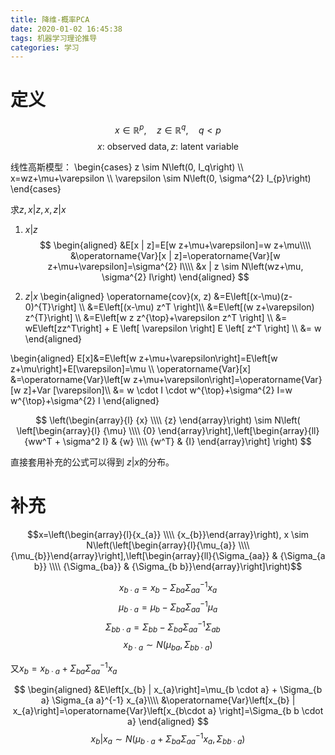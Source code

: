 ```yaml
---
title: 降维-概率PCA
date: 2020-01-02 16:45:38
tags: 机器学习理论推导
categories: 学习
---
```

# 定义
$$x \in \mathbb{R}^p, \quad z \in \mathbb{R}^q, \quad q< p $$   $$x:\ \text{observed data}, z:\ \text{latent variable} $$

线性高斯模型：
\begin{cases}
z \sim N\left(0, I_q\right) \\\\
x=wz+\mu+\varepsilon \\\\
\varepsilon \sim N\left(0, \sigma^{2} I_{p}\right)
\end{cases}

求$z, x|z, x, z|x$

1. $x|z$
$$
\begin{aligned}
&E[x | z]=E[w z+\mu+\varepsilon]=w z+\mu\\\\
&\operatorname{Var}[x | z]=\operatorname{Var}[w z+\mu+\varepsilon]=\sigma^{2} I\\\\
&x | z \sim N\left(wz+\mu, \sigma^{2} I\right)
\end{aligned}
$$

2. $z|x$
\begin{aligned}
\operatorname{cov}(x, z) &=E\left[(x-\mu)(z-0)^{T}\right] \\\\
&=E\left[(x-\mu) z^T \right]\\\\
&=E\left[(w z+\varepsilon) z^{T}\right] \\\\
&=E\left[w z z^{\top}+\varepsilon z^T \right] \\\\
&= wE\left[zz^T\right] + E \left[ \varepsilon \right] E \left[ z^T \right] \\\\
&= w
\end{aligned}

\begin{aligned}
E[x]&=E\left[w z+\mu+\varepsilon\right]=E\left[w z+\mu\right]+E[\varepsilon]=\mu \\\\
\operatorname{Var}[x] &=\operatorname{Var}\left[w z+\mu+\varepsilon\right]=\operatorname{Var}[w z]+Var [\varepsilon]\\\\
&= w \cdot I \cdot w^{\top}+\sigma^{2} I=w w^{\top}+\sigma^{2} I
\end{aligned}

$$
\left(\begin{array}{l}
{x} \\\\
{z}
\end{array}\right) \sim N\left( \left[\begin{array}{l}
{\mu} \\\\
{0}
\end{array}\right],\left[\begin{array}{ll}
{ww^T + \sigma^2 I} & {w} \\\\
{w^T} & {I}
\end{array}\right] \right)
$$

直接套用补充的公式可以得到 $z|x$的分布。






# 补充
$$x=\left(\begin{array}{l}{x_{a}} \\\\ {x_{b}}\end{array}\right), x \sim N\left(\left[\begin{array}{l}{\mu_{a}} \\\\ {\mu_{b}}\end{array}\right],\left[\begin{array}{ll}{\Sigma_{aa}} & {\Sigma_{a b}} \\\\ {\Sigma_{ba}} & {\Sigma_{b b}}\end{array}\right]\right)$$

$$x_{b\cdot a}=x_{b}-\Sigma_{b a} \Sigma_{a a}^{-1} x_{a}$$ $$\mu_{b\cdot a}=\mu_{b}-\Sigma_{b a} \Sigma_{a a}^{-1} \mu_{a}$$ $$\Sigma_{b b\cdot a}=\Sigma_{b b}-\Sigma_{b a} \Sigma_{a a}^{-1} \Sigma_{a b} \quad$$  $$x_{b\cdot a} \sim N\left(\mu_{b a}, \Sigma_{bb\cdot a} \right)$$

又$x_{b}=x_{b\cdot a}+\Sigma_{b a} \Sigma_{a a}^{-1} x_{a}$

$$
\begin{aligned}
&E\left[x_{b} | x_{a}\right]=\mu_{b \cdot a} + \Sigma_{b a} \Sigma_{a a}^{-1} x_{a}\\\\
&\operatorname{Var}\left[x_{b} | x_{a}\right]=\operatorname{Var}\left[x_{b\cdot a} \right]=\Sigma_{b b \cdot a}
\end{aligned}
$$
$$ x_b | x_a \sim N \left(\mu_{b \cdot a} + \Sigma_{b a} \Sigma_{a a}^{-1} x_{a}, \Sigma_{b b \cdot a} \right) $$
